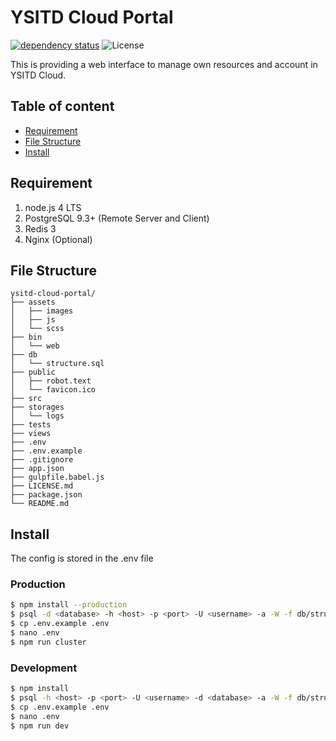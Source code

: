 # YSITD Cloud Portal

[![dependency status](https://david-dm.org/ysitd/ysitd-cloud-portal.svg)](https://david-dm.org/ysitd/ysitd-cloud-portal)
![License](https://img.shields.io/badge/License-MIT-brightgreen.svg)

This is providing a web interface to manage own resources and account in YSITD Cloud.

## Table of content

* [Requirement](#requirement)
* [File Structure](#file-structure)
* [Install](#install)

## Requirement
1. node.js 4 LTS
2. PostgreSQL 9.3+ (Remote Server and Client)
3. Redis 3
4. Nginx (Optional)

## File Structure

```
ysitd-cloud-portal/
├── assets
│   ├── images
│   ├── js
│   └── scss
├── bin
│   └── web
├── db
│   └── structure.sql
├── public
│   ├── robot.text
│   └── favicon.ico
├── src
├── storages
│   └── logs
├── tests
├── views
├── .env
├── .env.example
├── .gitignore
├── app.json
├── gulpfile.babel.js
├── LICENSE.md
├── package.json
└── README.md
```

## Install

The config is stored in the .env file

### Production

```bash
$ npm install --production
$ psql -d <database> -h <host> -p <port> -U <username> -a -W -f db/structure.sql
$ cp .env.example .env
$ nano .env
$ npm run cluster
```

### Development

```bash
$ npm install
$ psql -h <host> -p <port> -U <username> -d <database> -a -W -f db/structure.sql
$ cp .env.example .env
$ nano .env
$ npm run dev
```

